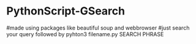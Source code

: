 # PythonScript-GSearch
#made using packages like beautiful soup and webbrowser 
#just search your query followed by pyhton3 filename.py SEARCH PHRASE
